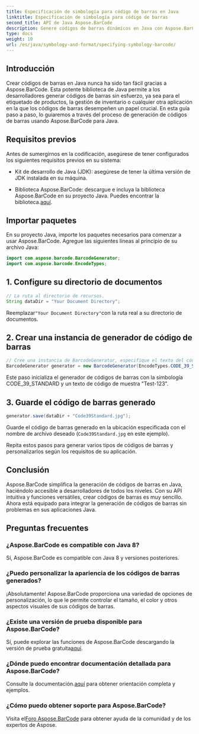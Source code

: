 ```yaml
---
title: Especificación de simbología para código de barras en Java
linktitle: Especificación de simbología para código de barras
second_title: API de Java Aspose.BarCode
description: Genere códigos de barras dinámicos en Java con Aspose.BarCode. Fácil integración, personalización versátil y funciones sólidas para todas sus necesidades de códigos de barras.
type: docs
weight: 10
url: /es/java/symbology-and-format/specifying-symbology-barcode/
---
```


## Introducción

Crear códigos de barras en Java nunca ha sido tan fácil gracias a Aspose.BarCode. Esta potente biblioteca de Java permite a los desarrolladores generar códigos de barras sin esfuerzo, ya sea para el etiquetado de productos, la gestión de inventario o cualquier otra aplicación en la que los códigos de barras desempeñen un papel crucial. En esta guía paso a paso, lo guiaremos a través del proceso de generación de códigos de barras usando Aspose.BarCode para Java.

## Requisitos previos

Antes de sumergirnos en la codificación, asegúrese de tener configurados los siguientes requisitos previos en su sistema:

- Kit de desarrollo de Java (JDK): asegúrese de tener la última versión de JDK instalada en su máquina.

-  Biblioteca Aspose.BarCode: descargue e incluya la biblioteca Aspose.BarCode en su proyecto Java. Puedes encontrar la biblioteca.[aquí](https://releases.aspose.com/barcode/java/).

## Importar paquetes

En su proyecto Java, importe los paquetes necesarios para comenzar a usar Aspose.BarCode. Agregue las siguientes líneas al principio de su archivo Java:

```java
import com.aspose.barcode.BarcodeGenerator;
import com.aspose.barcode.EncodeTypes;
```

## 1. Configure su directorio de documentos

```java
// La ruta al directorio de recursos.
String dataDir = "Your Document Directory";
```

 Reemplazar`"Your Document Directory"`con la ruta real a su directorio de documentos.

## 2. Crear una instancia de generador de código de barras

```java
// Cree una instancia de BarcodeGenerator, especifique el texto del código y la simbología en el constructor
BarcodeGenerator generator = new BarcodeGenerator(EncodeTypes.CODE_39_STANDARD, "Test-123");
```

Este paso inicializa el generador de códigos de barras con la simbología CODE_39_STANDARD y un texto de código de muestra "Test-123".

## 3. Guarde el código de barras generado

```java
generator.save(dataDir + "Code39Standard.jpg");
```

Guarde el código de barras generado en la ubicación especificada con el nombre de archivo deseado (`Code39Standard.jpg` en este ejemplo).

Repita estos pasos para generar varios tipos de códigos de barras y personalizarlos según los requisitos de su aplicación.

## Conclusión

Aspose.BarCode simplifica la generación de códigos de barras en Java, haciéndolo accesible a desarrolladores de todos los niveles. Con su API intuitiva y funciones versátiles, crear códigos de barras es muy sencillo. Ahora está equipado para integrar la generación de códigos de barras sin problemas en sus aplicaciones Java.

## Preguntas frecuentes

### ¿Aspose.BarCode es compatible con Java 8?
Sí, Aspose.BarCode es compatible con Java 8 y versiones posteriores.

### ¿Puedo personalizar la apariencia de los códigos de barras generados?
¡Absolutamente! Aspose.BarCode proporciona una variedad de opciones de personalización, lo que le permite controlar el tamaño, el color y otros aspectos visuales de sus códigos de barras.

### ¿Existe una versión de prueba disponible para Aspose.BarCode?
 Sí, puede explorar las funciones de Aspose.BarCode descargando la versión de prueba gratuita[aquí](https://releases.aspose.com/).

### ¿Dónde puedo encontrar documentación detallada para Aspose.BarCode?
 Consulte la documentación.[aquí](https://reference.aspose.com/barcode/java/) para obtener orientación completa y ejemplos.

### ¿Cómo puedo obtener soporte para Aspose.BarCode?
 Visita el[Foro Aspose.BarCode](https://forum.aspose.com/c/barcode/13) para obtener ayuda de la comunidad y de los expertos de Aspose.
